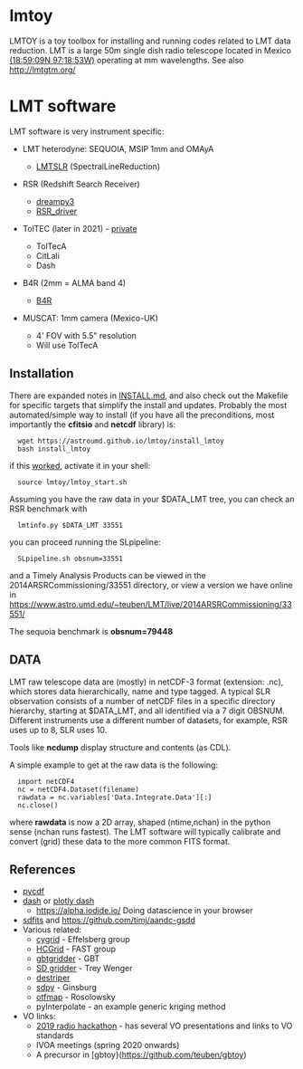 # lmtoy

LMTOY is a toy toolbox for installing and running codes related to LMT data reduction. 
LMT is a large 50m single dish radio telescope located in Mexico 
[(18:59:09N 97:18:53W)](https://www.google.com/maps/place/Large+Millimeter+Telescope/@18.9841105,-97.3258267,6245m/data=!3m1!1e3!4m5!3m4!1s0x85c516fb67a4820f:0xf9b66dcc651fb6e9!8m2!3d18.9857333!4d-97.3148183)
operating at mm wavelengths. See also http://lmtgtm.org/



# LMT software

LMT software is very instrument specific:


* LMT heterodyne: SEQUOIA, MSIP 1mm and OMAyA
  * [LMTSLR](https://github.com/lmt-heterodyne/SpectralLineReduction)   (SpectralLineReduction)  

* RSR (Redshift Search Receiver)
  * [dreampy3](https://github.com/lmt-heterodyne/dreampy3)
  * [RSR_driver](https://github.com/LMTdevs/RSR_driver)

* TolTEC (later in 2021) - [private](https://github.com/toltec-astro)
  * TolTecA
  * CitLali
  * Dash
  
* B4R (2mm = ALMA band 4) 
  * [B4R](https://github.com/b4r-dev)

* MUSCAT: 1mm camera (Mexico-UK)
  *  4' FOV with 5.5" resolution
  *  Will use TolTecA


## Installation

There are expanded notes in [INSTALL.md](INSTALL.md), and also check out the
Makefile for specific targets that simplify the install and updates. Probably the most automated/simple
way to install (if you have all the preconditions, most importantly the **cfitsio** and **netcdf** library) is:

      wget https://astroumd.github.io/lmtoy/install_lmtoy
      bash install_lmtoy

if this [worked](install_results.md), activate it in your shell:

      source lmtoy/lmtoy_start.sh
	  
Assuming you have the raw data in your $DATA_LMT tree, you can check an RSR benchmark with

      lmtinfo.py $DATA_LMT 33551
	  
you can proceed running the SLpipeline:

      SLpipeline.sh obsnum=33551
	  
and a Timely Analysis Products can be viewed in the 2014ARSRCommissioning/33551 directory, or view
a version we have online in https://www.astro.umd.edu/~teuben/LMT/live/2014ARSRCommissioning/33551/

The sequoia benchmark is **obsnum=79448**


## DATA

LMT raw telescope data are (mostly) in netCDF-3 format (extension: .nc), which stores
data hierarchically, name and type tagged.
A typical SLR observation consists of a number of netCDF files in a specific directory hierarchy, starting at
$DATA_LMT, and all identified via a 7 digit OBSNUM.  Different instruments
use a different number of datasets, for example, RSR uses up to 8, SLR uses 10.

Tools like **ncdump** display structure and contents (as CDL).

A simple example to get at the raw data is the following:

      import netCDF4
      nc = netCDF4.Dataset(filename)
      rawdata = nc.variables['Data.Integrate.Data'][:]
      nc.close()

where **rawdata** is now a 2D array, shaped (ntime,nchan) in the python sense (nchan runs fastest).
The LMT software will typically calibrate and convert (grid) these data to the more common FITS format.

       

## References

* [pycdf](http://pysclint.sourceforge.net/pycdf)
* [dash](https://dash.plotly.com/) or [plotly dash](https://plotly.com/dash/)
  *  https://alpha.iodide.io/      Doing datascience in your browser
* [sdfits](https://fits.gsfc.nasa.gov/registry/sdfits.html) and https://github.com/timj/aandc-gsdd
* Various related:
  * [cygrid](https://github.com/bwinkel/cygrid) - Effelsberg group
  * [HCGrid](https://github.com/HWang-Summit/HCGrid) - FAST group
  * [gbtgridder](https://github.com/GreenBankObservatory/gbtgridder) - GBT
  * [SD gridder](https://github.com/tvwenger/sdgridder) - Trey Wenger
  * [destriper](https://github.com/low-sky/destriper)
  * [sdpy](https://github.com/keflavich/sdpy) - Ginsburg
  * [otfmap](https://github.com/low-sky/otfmap) - Rosolowsky
  * pyInterpolate - an example generic kriging method
* VO links:
  * [2019 radio hackathon](https://www.asterics2020.eu/dokuwiki/doku.php?id=open:wp4:wp4techforum5:radiointhevo) - has several VO presentations and links to VO standards
  * IVOA meetings (spring 2020 onwards)
  * A precursor in [gbtoy}(https://github.com/teuben/gbtoy)

